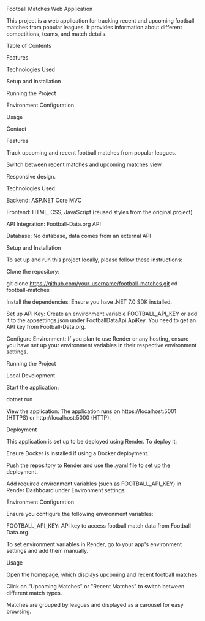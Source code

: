 Football Matches Web Application

This project is a web application for tracking recent and upcoming football matches from popular leagues. It provides information about different competitions, teams, and match details.

Table of Contents

Features

Technologies Used

Setup and Installation

Running the Project

Environment Configuration

Usage

Contact

Features

Track upcoming and recent football matches from popular leagues.

Switch between recent matches and upcoming matches view.

Responsive design.

Technologies Used

Backend: ASP.NET Core MVC

Frontend: HTML, CSS, JavaScript (reused styles from the original project)

API Integration: Football-Data.org API

Database: No database, data comes from an external API

Setup and Installation

To set up and run this project locally, please follow these instructions:

Clone the repository:

git clone https://github.com/your-username/football-matches.git
cd football-matches

Install the dependencies:
Ensure you have .NET 7.0 SDK installed.

Set up API Key:
Create an environment variable FOOTBALL_API_KEY or add it to the appsettings.json under FootballDataApi.ApiKey. You need to get an API key from Football-Data.org.

Configure Environment:
If you plan to use Render or any hosting, ensure you have set up your environment variables in their respective environment settings.

Running the Project

Local Development

Start the application:

dotnet run

View the application:
The application runs on https://localhost:5001 (HTTPS) or http://localhost:5000 (HTTP).

Deployment

This application is set up to be deployed using Render. To deploy it:

Ensure Docker is installed if using a Docker deployment.

Push the repository to Render and use the .yaml file to set up the deployment.

Add required environment variables (such as FOOTBALL_API_KEY) in Render Dashboard under Environment settings.

Environment Configuration

Ensure you configure the following environment variables:

FOOTBALL_API_KEY: API key to access football match data from Football-Data.org.

To set environment variables in Render, go to your app's environment settings and add them manually.

Usage

Open the homepage, which displays upcoming and recent football matches.

Click on "Upcoming Matches" or "Recent Matches" to switch between different match types.

Matches are grouped by leagues and displayed as a carousel for easy browsing.
